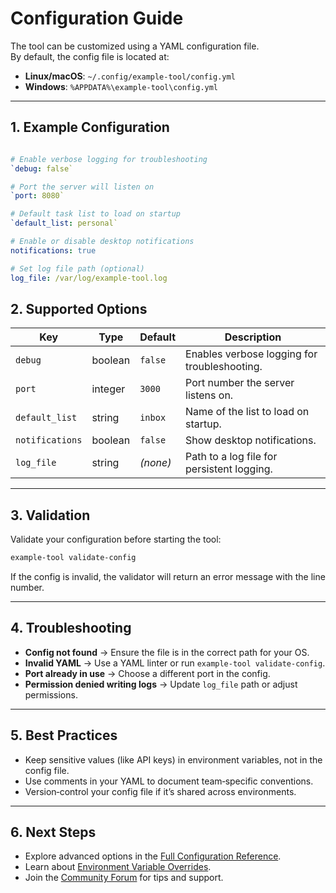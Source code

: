 # Configuration Guide

The tool can be customized using a YAML configuration file.  
By default, the config file is located at:

- **Linux/macOS**: `~/.config/example-tool/config.yml`  
- **Windows**: `%APPDATA%\example-tool\config.yml`

---

## 1. Example Configuration

```yaml

# Enable verbose logging for troubleshooting
`debug: false`

# Port the server will listen on
`port: 8080`

# Default task list to load on startup
`default_list: personal`

# Enable or disable desktop notifications
notifications: true

# Set log file path (optional)
log_file: /var/log/example-tool.log

```


## 2. Supported Options
| Key            | Type      | Default   | Description                                    |
|----------------|-----------|-----------|------------------------------------------------|
| `debug`        | boolean   | `false`   | Enables verbose logging for troubleshooting.   |
| `port`         | integer   | `3000`    | Port number the server listens on.             |
| `default_list` | string    | `inbox`   | Name of the list to load on startup.           |
| `notifications`| boolean   | `false`   | Show desktop notifications.                    |
| `log_file`     | string    | *(none)*  | Path to a log file for persistent logging.     |

---

## 3. Validation
Validate your configuration before starting the tool:

``` bash
example-tool validate-config
```

If the config is invalid, the validator will return an error message with the line number.

---

## 4. Troubleshooting
- **Config not found** → Ensure the file is in the correct path for your OS.  
- **Invalid YAML** → Use a YAML linter or run `example-tool validate-config`.  
- **Port already in use** → Choose a different port in the config.  
- **Permission denied writing logs** → Update `log_file` path or adjust permissions.  

---

## 5. Best Practices
- Keep sensitive values (like API keys) in environment variables, not in the config file.  
- Use comments in your YAML to document team‑specific conventions.  
- Version‑control your config file if it’s shared across environments.  

---

## 6. Next Steps
- Explore advanced options in the [Full Configuration Reference](https://example.com/docs/config).  
- Learn about [Environment Variable Overrides](https://example.com/docs/env-vars).  
- Join the [Community Forum](https://community.example.com) for tips and support.

